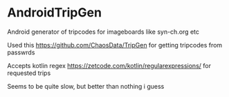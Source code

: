 # AndroidTripGen
Android generator of tripcodes for imageboards like syn-ch.org etc

Used this https://github.com/ChaosData/TripGen for getting tripcodes from passwrds

Accepts kotlin regex https://zetcode.com/kotlin/regularexpressions/ for requested trips

Seems to be quite slow, but better than nothing i guess
